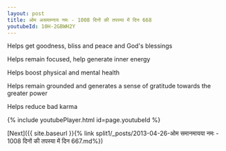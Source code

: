 ```yaml
---
layout: post
title: ओम असमाम्नाय नमः - 1008 दिनों की तपस्या में दिन 668
youtubeId: 10H-2GBWH2Y
---
```

 
 
Helps get goodness, bliss and peace and God's blessings
 
Helps remain focused, help generate inner energy 
 
Helps boost physical and mental health 
 
Helps remain grounded and generates a sense of gratitude towards the greater power 
 
Helps reduce bad karma
 
 
 
 


{% include youtubePlayer.html id=page.youtubeId %}
 
[Next]({{ site.baseurl }}{% link  split1/_posts/2013-04-26-ओम समानमायया नमः - 1008 दिनों की तपस्या में दिन 667.md%})
 
